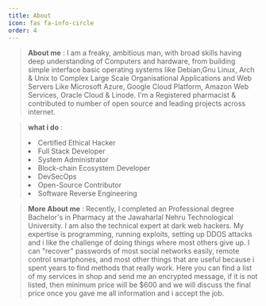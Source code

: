 ```yaml
---
title: About
icon: fas fa-info-circle
order: 4
---
```



> **About me** : I am a freaky, ambitious man, with broad skills having deep understanding of Computers and hardware, from building simple interface basic operating systems like Debian,Gnu Linux, Arch & Unix to Complex Large Scale Organisational Applications and Web Servers Like Microsoft Azure, Google Cloud Platform, Amazon Web Services, Oracle Cloud & Linode. I'm a Registered pharmacist & contributed to number of open source and leading projects across internet.

> **what i do** : 
> <li>Certified Ethical Hacker</li>
> <li>Full Stack Developer</li>
> <li>System Administrator</li>
> <li>Block-chain Ecosystem Developer
> <li>DevSecOps</li>
> <li>Open-Source Contributor</li>
> <li>Software Reverse Engineering</li>

> **More About me** : Recently, I completed an Professional degree Bachelor's in Pharmacy at the Jawaharlal Nehru Technological University.
>   I am also the technical expert at dark web hackers. My expertise is programming, running exploits, setting up DDOS attacks and i like the challenge of doing things where most others give up. I can "recover" passwords of most social networks easily, remote control smartphones, and most other things that are useful because i spent years to find methods that really work. Here you can find a list of my services in shop and send me an encrypted message, if it is not listed, then minimum price will be $600 and we will discuss the final price once you gave me all information and i accept the job.
